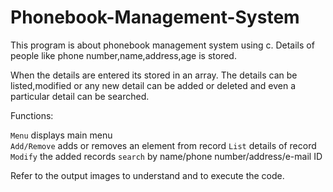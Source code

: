 # Phonebook-Management-System

This program is about phonebook management system using c. Details of people like phone number,name,address,age is stored.

When the details are entered its stored in an array. The details can be listed,modified or any new detail can be added or deleted and even a particular detail can be searched.

Functions:

```Menu``` displays main menu  <br/>
```Add/Remove``` adds or removes an element from record
```List``` details of record
```Modify``` the added records
```search``` by name/phone number/address/e-mail ID

Refer to the output images to understand and to execute the code.
